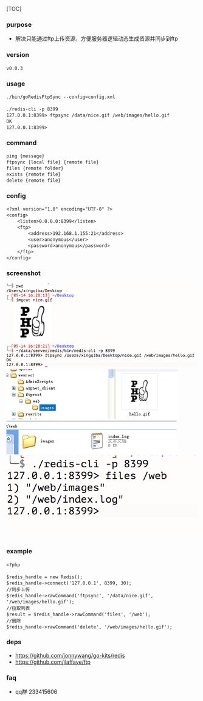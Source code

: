 
[TOC]

### purpose
* 解决只能通过ftp上传资源，方便服务器逻辑动态生成资源并同步到ftp

### version
```
v0.0.3
```

### usage
```
./bin/goRedisFtpSync --config=config.xml

./redis-cli -p 8399
127.0.0.1:8399> ftpsync /data/nice.gif /web/images/hello.gif
OK
127.0.0.1:8399>
```

### command
```
ping {message}
ftpsync {local file} {remote file}
files {remote folder}
exists {remote file}
delete {remote file}
```

### config
```
<?xml version="1.0" encoding="UTF-8" ?>
<config>
    <listen>0.0.0.0:8399</listen>
    <ftp>
        <address>192.168.1.155:21</address>
        <user>anonymous</user>
        <password>anonymous</password>
    </ftp>
</config>
```

### screenshot
![](screenshot/ex_1.png)
![](screenshot/ex_2.png)
![](screenshot/ex_3.png)
![](screenshot/ex_4.png)

### example
```
<?php

$redis_handle = new Redis();
$redis_handle->connect('127.0.0.1', 8399, 30);
//同步上传
$redis_handle->rawCommand('ftpsync', '/data/nice.gif', '/web/images/hello.gif');
//拉取列表
$result = $redis_handle->rawCommand('files', '/web');
//删除
$redis_handle->rawCommand('delete', '/web/images/hello.gif');
```

### deps
* https://github.com/jonnywang/go-kits/redis
* https://github.com/jlaffaye/ftp

### faq
* qq群 233415606